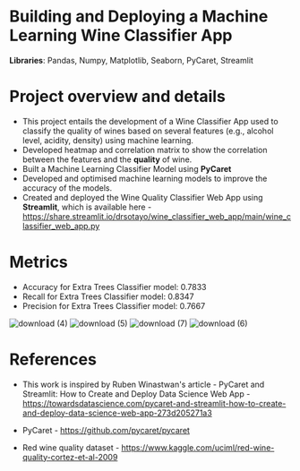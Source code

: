 # Building and Deploying a Machine Learning Wine Classifier App
**Libraries**: Pandas, Numpy, Matplotlib, Seaborn, PyCaret, Streamlit
# Project overview and details 
-	This project entails the development of a Wine Classifier App used to classify the quality of wines based on several features (e.g., alcohol level, acidity, density) using machine learning.
-	Developed heatmap and correlation matrix to show the correlation between the features and the **quality** of wine.
-	Built a Machine Learning Classifier Model using **PyCaret**
-	Developed and optimised  machine learning models to improve the accuracy of the models. 
-	Created and deployed the Wine Quality Classifier Web App using **Streamlit**, which is available here - https://share.streamlit.io/drsotayo/wine_classifier_web_app/main/wine_classifier_web_app.py 


# Metrics

- Accuracy for Extra Trees Classifier model: 0.7833
- Recall for Extra Trees Classifier model: 0.8347
- Precision for Extra Trees Classifier model: 0.7667 

![download (4)](https://user-images.githubusercontent.com/86897066/147242336-120369db-08fc-4dd8-af65-1f0d5336bb76.png)
![download (5)](https://user-images.githubusercontent.com/86897066/147242341-82f4007b-502c-4e36-ab46-b3856d6ca687.png)
![download (7)](https://user-images.githubusercontent.com/86897066/147242356-b285b1b9-92c8-460d-9742-5ef78fe5449c.png)
![download (6)](https://user-images.githubusercontent.com/86897066/147242362-9ec656b6-e8cf-4e29-839f-c8d3410f174e.png)



# References 

-	This work is inspired by Ruben Winastwan's article - PyCaret and Streamlit: How to Create and Deploy Data Science Web App - https://towardsdatascience.com/pycaret-and-streamlit-how-to-create-and-deploy-data-science-web-app-273d205271a3

-	PyCaret - https://github.com/pycaret/pycaret

-	Red wine quality dataset - https://www.kaggle.com/uciml/red-wine-quality-cortez-et-al-2009

